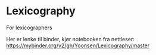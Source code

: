 # Lexicography
For lexicographers

Her er lenke til binder, kjør notebooken fra nettleser: https://mybinder.org/v2/gh/Yoonsen/Lexicography/master
